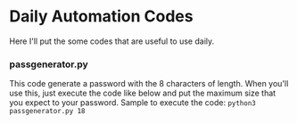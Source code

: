 # Daily Automation Codes
Here I'll put the some codes that are useful to use daily.

### passgenerator.py
This code generate a password with the 8 characters of length. When you'll use this, just execute the code like below and put the maximum size that you expect to your password.
Sample to execute the code: `python3 passgenerator.py 18`
